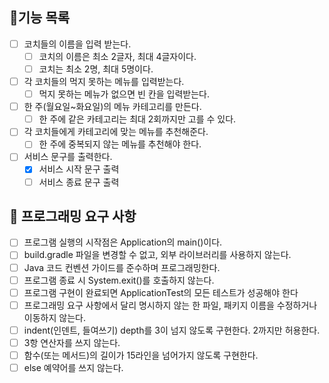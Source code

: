 ## 🚩기능 목록
- [ ] 코치들의 이름을 입력 받는다.
    - [ ] 코치의 이름은 최소 2글자, 최대 4글자이다.
    - [ ] 코치는 최소 2명, 최대 5명이다.
- [ ] 각 코치들의 먹지 못하는 메뉴를 입력받는다.
    - [ ] 먹지 못하는 메뉴가 없으면 빈 칸을 입력받는다.
- [ ] 한 주(월요일~화요일)의 메뉴 카테고리를 만든다.
    - [ ] 한 주에 같은 카테고리는 최대 2회까지만 고를 수 있다.
- [ ] 각 코치들에게 카테고리에 맞는 메뉴를 추천해준다.
    - [ ] 한 주에 중복되지 않는 메뉴를 추천해야 한다.
- [ ] 서비스 문구를 출력한다.
    - [X] 서비스 시작 문구 출력
    - [ ] 서비스 종료 문구 출력

## 🎯 프로그래밍 요구 사항
- [ ] 프로그램 실행의 시작점은 Application의 main()이다.
- [ ] build.gradle 파일을 변경할 수 없고, 외부 라이브러리를 사용하지 않는다.
- [ ] Java 코드 컨벤션 가이드를 준수하며 프로그래밍한다.
- [ ] 프로그램 종료 시 System.exit()를 호출하지 않는다.
- [ ] 프로그램 구현이 완료되면 ApplicationTest의 모든 테스트가 성공해야 한다
- [ ] 프로그래밍 요구 사항에서 달리 명시하지 않는 한 파일, 패키지 이름을 수정하거나 이동하지 않는다.
- [ ] indent(인덴트, 들여쓰기) depth를 3이 넘지 않도록 구현한다. 2까지만 허용한다.
- [ ] 3항 연산자를 쓰지 않는다.
- [ ] 함수(또는 메서드)의 길이가 15라인을 넘어가지 않도록 구현한다.
- [ ] else 예약어를 쓰지 않는다.